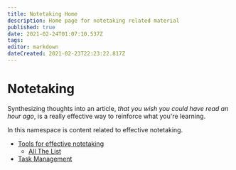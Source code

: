```yaml
---
title: Notetaking Home
description: Home page for notetaking related material
published: true
date: 2021-02-24T01:07:10.537Z
tags: 
editor: markdown
dateCreated: 2021-02-23T22:23:22.817Z
---
```


# Notetaking
Synthesizing thoughts into an article, *that you wish you could have read an hour ago*, is a really effective way to reinforce what you're learning.

In this namespace is content related to effective notetaking.

- [Tools for effective notetaking](./tools-for-effective-notetaking.md)
  - [All The List](./notetaking-tools-and-wikis.md)
- [Task Management](./task-management-tools.md)